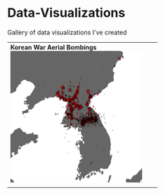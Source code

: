 # Data-Visualizations
Gallery of data visualizations I've created

|          |                    |               |
| ------------- | ----------------------- | ----------------------- |
| **Korean War Aerial Bombings**<br><img src='Korean-War-Bombings/Korean-War-Bombings.png' width=300 height=300 />       |  |  |
|        |  |  |
